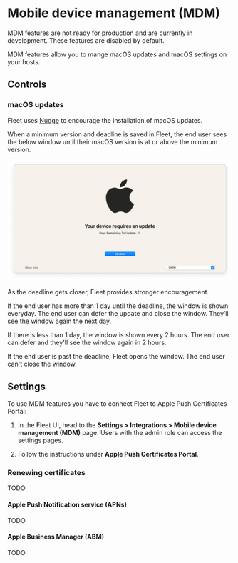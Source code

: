 # Mobile device management (MDM)

MDM features are not ready for production and are currently in development. These features are disabled by default.

MDM features allow you to mange macOS updates and macOS settings on your hosts.

## Controls

### macOS updates

Fleet uses [Nudge](https://github.com/macadmins/nudge) to encourage the installation of macOS updates.

When a minimum version and deadline is saved in Fleet, the end user sees the below window until their macOS version is at or above the minimum version.

![Fleet's architecture diagram](https://raw.githubusercontent.com/fleetdm/fleet/main/docs/images/nudge-window.png)

As the deadline gets closer, Fleet provides stronger encouragement.

If the end user has more than 1 day until the deadline, the window is shown everyday. The end user can defer the update and close the window. They’ll see the window again the next day.

If there is less than 1 day, the window is shown every 2 hours. The end user can defer and they'll see the window again in 2 hours.

If the end user is past the deadline, Fleet opens the window. The end user can't close the window.

## Settings

To use MDM features you have to connect Fleet to Apple Push Certificates Portal:

1. In the Fleet UI, head to the **Settings > Integrations > Mobile device management (MDM)** page. Users with the admin role can access the settings pages.

2. Follow the instructions under **Apple Push Certificates Portal**.

### Renewing certificates

TODO

#### Apple Push Notification service (APNs)

TODO

#### Apple Business Manager (ABM)

TODO

<meta name="pageOrderInSection" value="1500">